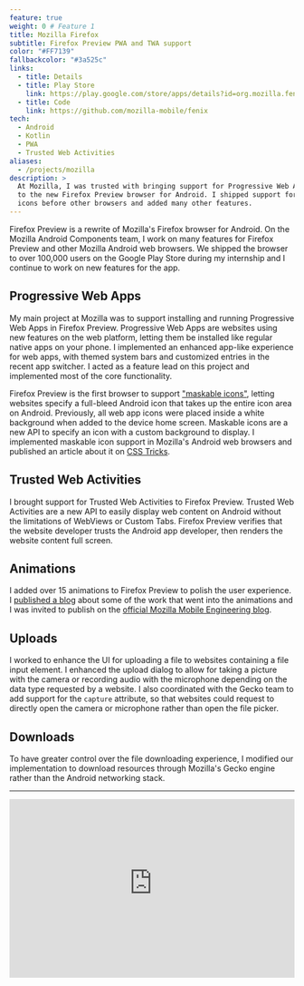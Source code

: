 ```yaml
---
feature: true
weight: 0 # Feature 1
title: Mozilla Firefox
subtitle: Firefox Preview PWA and TWA support
color: "#FF7139"
fallbackcolor: "#3a525c"
links:
  - title: Details
  - title: Play Store
    link: https://play.google.com/store/apps/details?id=org.mozilla.fenix
  - title: Code
    link: https://github.com/mozilla-mobile/fenix
tech:
  - Android
  - Kotlin
  - PWA
  - Trusted Web Activities
aliases:
  - /projects/mozilla
description: >
  At Mozilla, I was trusted with bringing support for Progressive Web Apps
  to the new Firefox Preview browser for Android. I shipped support for maskable
  icons before other browsers and added many other features.
---
```


Firefox Preview is a rewrite of Mozilla's Firefox browser for Android. On the Mozilla Android Components team, I work on many features for Firefox Preview and other Mozilla Android web browsers. We shipped the browser to over 100,000 users on the Google Play Store during my internship and I continue to work on new features for the app.

## Progressive Web Apps

My main project at Mozilla was to support installing and running Progressive Web Apps in Firefox Preview. Progressive Web Apps are websites using new features on the web platform, letting them be installed like regular native apps on your phone. I implemented an enhanced app-like experience for web apps, with themed system bars and customized entries in the recent app switcher. I acted as a feature lead on this project and implemented most of the core functionality.

Firefox Preview is the first browser to support ["maskable icons"](/projects/maskable), letting websites specify a full-bleed Android icon that takes up the entire icon area on Android. Previously, all web app icons were placed inside a white background when added to the device home screen. Maskable icons are a new API to specify an icon with a custom background to display. I implemented maskable icon support in Mozilla's Android web browsers and published an article about it on [CSS Tricks](https://css-tricks.com/maskable-icons-android-adaptive-icons-for-your-pwa/).

## Trusted Web Activities

I brought support for Trusted Web Activities to Firefox Preview. Trusted Web Activities are a new API to easily display web content on Android without the limitations of WebViews or Custom Tabs. Firefox Preview verifies that the website developer trusts the Android app developer, then renders the website content full screen.

## Animations

I added over 15 animations to Firefox Preview to polish the user experience. I [published a blog](/posts/android-animate-strike-thru/) about some of the work that went into the animations and I was invited to publish on the [official Mozilla Mobile Engineering blog](https://medium.com/firefox-mobile-engineering/animating-a-strike-through-on-android-with-animated-vector-drawable-and-animatedstatelistdrawable-a77e66f9790f).

## Uploads

I worked to enhance the UI for uploading a file to websites containing a file input element. I enhanced the upload dialog to allow for taking a picture with the camera or recording audio with the microphone depending on the data type requested by a website. I also coordinated with the Gecko team to add support for the `capture` attribute, so that websites could request to directly open the camera or microphone rather than open the file picker.

## Downloads

To have greater control over the file downloading experience, I modified our implementation to download resources through Mozilla's Gecko engine rather than the Android networking stack.

---

<iframe width="560" height="315" src="https://www.youtube-nocookie.com/embed/zFNvFefOeaI" frameborder="0" allow="accelerometer; autoplay; encrypted-media; gyroscope; picture-in-picture" allowfullscreen style="max-width:100%;margin:auto;display:block"></iframe>
